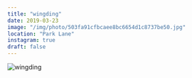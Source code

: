 ```yaml
---
title: "wingding"
date: 2019-03-23
image: "/img/photo/503fa91cfbcaee8bc6654d1c8737be50.jpg"
location: "Park Lane"
instagram: true
draft: false
---
```


![wingding](/img/photo/503fa91cfbcaee8bc6654d1c8737be50.jpg)
